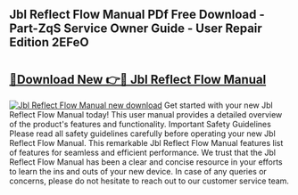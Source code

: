 ## Jbl Reflect Flow Manual PDf Free Download - Part-ZqS Service Owner Guide - User Repair Edition 2EFeO

# <h2><a href="http://cf26806.oget.top/?id=Jbl+Reflect+Flow+Manual">🔗Download New 👉🔴 Jbl Reflect Flow Manual</a></h2>

[![Jbl Reflect Flow Manual new download](https://i.imgur.com/5g1atiW.png)](http://cf26806.oget.top/?id=Jbl+Reflect+Flow+Manual)
Get started with your new Jbl Reflect Flow Manual today! This user manual provides a detailed overview of the product's features and functionality. Important Safety Guidelines Please read all safety guidelines carefully before operating your new Jbl Reflect Flow Manual. This remarkable Jbl Reflect Flow Manual features list of features for seamless and efficient performance. We trust that the Jbl Reflect Flow Manual has been a clear and concise resource in your efforts to learn the ins and outs of your new device. In case of any queries or concerns, please do not hesitate to reach out to our customer service team.
